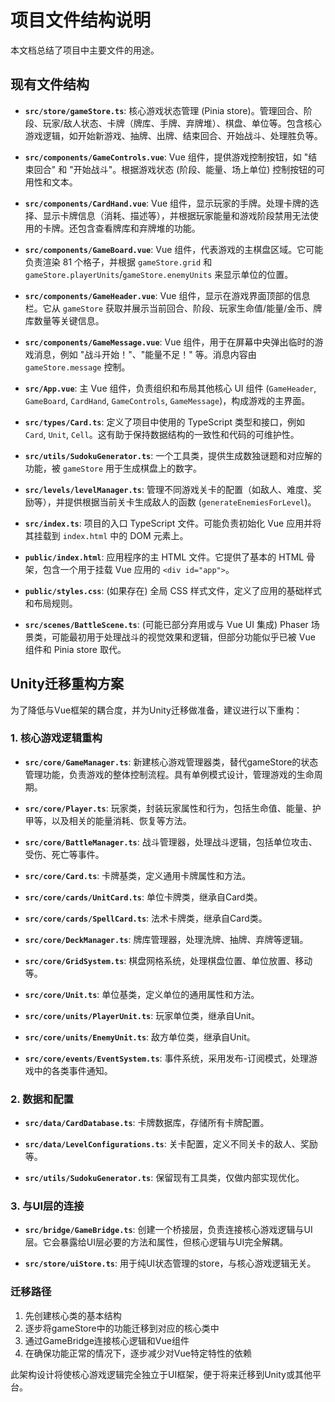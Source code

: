  # 项目文件结构说明

本文档总结了项目中主要文件的用途。

## 现有文件结构

*   **`src/store/gameStore.ts`**: 核心游戏状态管理 (Pinia store)。管理回合、阶段、玩家/敌人状态、卡牌（牌库、手牌、弃牌堆）、棋盘、单位等。包含核心游戏逻辑，如开始新游戏、抽牌、出牌、结束回合、开始战斗、处理胜负等。

*   **`src/components/GameControls.vue`**: Vue 组件，提供游戏控制按钮，如 "结束回合" 和 "开始战斗"。根据游戏状态 (阶段、能量、场上单位) 控制按钮的可用性和文本。

*   **`src/components/CardHand.vue`**: Vue 组件，显示玩家的手牌。处理卡牌的选择、显示卡牌信息（消耗、描述等），并根据玩家能量和游戏阶段禁用无法使用的卡牌。还包含查看牌库和弃牌堆的功能。

*   **`src/components/GameBoard.vue`**: Vue 组件，代表游戏的主棋盘区域。它可能负责渲染 81 个格子，并根据 `gameStore.grid` 和 `gameStore.playerUnits`/`gameStore.enemyUnits` 来显示单位的位置。

*   **`src/components/GameHeader.vue`**: Vue 组件，显示在游戏界面顶部的信息栏。它从 `gameStore` 获取并展示当前回合、阶段、玩家生命值/能量/金币、牌库数量等关键信息。

*   **`src/components/GameMessage.vue`**: Vue 组件，用于在屏幕中央弹出临时的游戏消息，例如 "战斗开始！"、"能量不足！" 等。消息内容由 `gameStore.message` 控制。

*   **`src/App.vue`**: 主 Vue 组件，负责组织和布局其他核心 UI 组件 (`GameHeader`, `GameBoard`, `CardHand`, `GameControls`, `GameMessage`)，构成游戏的主界面。

*   **`src/types/Card.ts`**: 定义了项目中使用的 TypeScript 类型和接口，例如 `Card`, `Unit`, `Cell`。这有助于保持数据结构的一致性和代码的可维护性。

*   **`src/utils/SudokuGenerator.ts`**: 一个工具类，提供生成数独谜题和对应解的功能，被 `gameStore` 用于生成棋盘上的数字。

*   **`src/levels/levelManager.ts`**: 管理不同游戏关卡的配置（如敌人、难度、奖励等），并提供根据当前关卡生成敌人的函数 (`generateEnemiesForLevel`)。

*   **`src/index.ts`**: 项目的入口 TypeScript 文件。可能负责初始化 Vue 应用并将其挂载到 `index.html` 中的 DOM 元素上。

*   **`public/index.html`**: 应用程序的主 HTML 文件。它提供了基本的 HTML 骨架，包含一个用于挂载 Vue 应用的 `<div id="app">`。

*   **`public/styles.css`**: (如果存在) 全局 CSS 样式文件，定义了应用的基础样式和布局规则。

*   **`src/scenes/BattleScene.ts`**: (可能已部分弃用或与 Vue UI 集成) Phaser 场景类，可能最初用于处理战斗的视觉效果和逻辑，但部分功能似乎已被 Vue 组件和 Pinia store 取代。

## Unity迁移重构方案

为了降低与Vue框架的耦合度，并为Unity迁移做准备，建议进行以下重构：

### 1. 核心游戏逻辑重构

*   **`src/core/GameManager.ts`**: 新建核心游戏管理器类，替代gameStore的状态管理功能，负责游戏的整体控制流程。具有单例模式设计，管理游戏的生命周期。

*   **`src/core/Player.ts`**: 玩家类，封装玩家属性和行为，包括生命值、能量、护甲等，以及相关的能量消耗、恢复等方法。

*   **`src/core/BattleManager.ts`**: 战斗管理器，处理战斗逻辑，包括单位攻击、受伤、死亡等事件。

*   **`src/core/Card.ts`**: 卡牌基类，定义通用卡牌属性和方法。

*   **`src/core/cards/UnitCard.ts`**: 单位卡牌类，继承自Card类。

*   **`src/core/cards/SpellCard.ts`**: 法术卡牌类，继承自Card类。

*   **`src/core/DeckManager.ts`**: 牌库管理器，处理洗牌、抽牌、弃牌等逻辑。

*   **`src/core/GridSystem.ts`**: 棋盘网格系统，处理棋盘位置、单位放置、移动等。

*   **`src/core/Unit.ts`**: 单位基类，定义单位的通用属性和方法。

*   **`src/core/units/PlayerUnit.ts`**: 玩家单位类，继承自Unit。

*   **`src/core/units/EnemyUnit.ts`**: 敌方单位类，继承自Unit。

*   **`src/core/events/EventSystem.ts`**: 事件系统，采用发布-订阅模式，处理游戏中的各类事件通知。

### 2. 数据和配置

*   **`src/data/CardDatabase.ts`**: 卡牌数据库，存储所有卡牌配置。

*   **`src/data/LevelConfigurations.ts`**: 关卡配置，定义不同关卡的敌人、奖励等。

*   **`src/utils/SudokuGenerator.ts`**: 保留现有工具类，仅做内部实现优化。

### 3. 与UI层的连接

*   **`src/bridge/GameBridge.ts`**: 创建一个桥接层，负责连接核心游戏逻辑与UI层。它会暴露给UI层必要的方法和属性，但核心逻辑与UI完全解耦。

*   **`src/store/uiStore.ts`**: 用于纯UI状态管理的store，与核心游戏逻辑无关。

### 迁移路径

1. 先创建核心类的基本结构
2. 逐步将gameStore中的功能迁移到对应的核心类中
3. 通过GameBridge连接核心逻辑和Vue组件
4. 在确保功能正常的情况下，逐步减少对Vue特定特性的依赖

此架构设计将使核心游戏逻辑完全独立于UI框架，便于将来迁移到Unity或其他平台。 